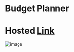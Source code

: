 # Budget Planner
# Hosted [Link](https://budget-planner-flame.vercel.app/)

![image](https://github.com/Mayankkatheriya/Budget-Planner/assets/128832286/070ff6ad-55b6-4eb4-bbaa-8a6f90ca018b)
